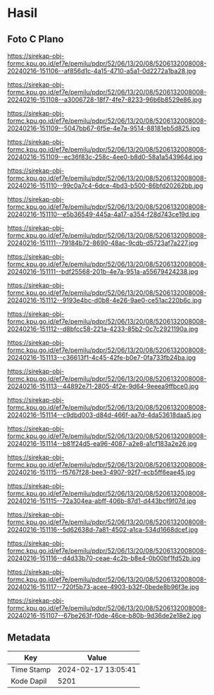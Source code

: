 # Hasil

## Foto C Plano

https://sirekap-obj-formc.kpu.go.id/ef7e/pemilu/pdpr/52/06/13/20/08/5206132008008-20240216-151106--af856d1c-4a15-4710-a5a1-0d2272a1ba28.jpg

https://sirekap-obj-formc.kpu.go.id/ef7e/pemilu/pdpr/52/06/13/20/08/5206132008008-20240216-151108--a3006728-18f7-4fe7-8233-96b6b8529e86.jpg

https://sirekap-obj-formc.kpu.go.id/ef7e/pemilu/pdpr/52/06/13/20/08/5206132008008-20240216-151109--5047bb67-6f5e-4e7a-9514-88181eb5d825.jpg

https://sirekap-obj-formc.kpu.go.id/ef7e/pemilu/pdpr/52/06/13/20/08/5206132008008-20240216-151109--ec36f83c-258c-4ee0-b8d0-58a1a543964d.jpg

https://sirekap-obj-formc.kpu.go.id/ef7e/pemilu/pdpr/52/06/13/20/08/5206132008008-20240216-151110--99c0a7c4-6dce-4bd3-b500-86bfd20262bb.jpg

https://sirekap-obj-formc.kpu.go.id/ef7e/pemilu/pdpr/52/06/13/20/08/5206132008008-20240216-151110--e5b36549-445a-4a17-a354-f28d743ce19d.jpg

https://sirekap-obj-formc.kpu.go.id/ef7e/pemilu/pdpr/52/06/13/20/08/5206132008008-20240216-151111--79184b72-8690-48ac-9cdb-d5723af7a227.jpg

https://sirekap-obj-formc.kpu.go.id/ef7e/pemilu/pdpr/52/06/13/20/08/5206132008008-20240216-151111--bdf25568-201b-4e7a-951a-a55679424238.jpg

https://sirekap-obj-formc.kpu.go.id/ef7e/pemilu/pdpr/52/06/13/20/08/5206132008008-20240216-151112--9193e4bc-d0b8-4e26-9ae0-ce51ac220b6c.jpg

https://sirekap-obj-formc.kpu.go.id/ef7e/pemilu/pdpr/52/06/13/20/08/5206132008008-20240216-151112--d8bfcc58-221a-4233-85b2-0c7c2921190a.jpg

https://sirekap-obj-formc.kpu.go.id/ef7e/pemilu/pdpr/52/06/13/20/08/5206132008008-20240216-151113--c36613f1-4c45-42fe-b0e7-0fa733fb24ba.jpg

https://sirekap-obj-formc.kpu.go.id/ef7e/pemilu/pdpr/52/06/13/20/08/5206132008008-20240216-151113--44892e71-2805-4f2e-9d64-9eeea9ffbce0.jpg

https://sirekap-obj-formc.kpu.go.id/ef7e/pemilu/pdpr/52/06/13/20/08/5206132008008-20240216-151114--c9dbd003-d84d-466f-aa7d-4da53618daa5.jpg

https://sirekap-obj-formc.kpu.go.id/ef7e/pemilu/pdpr/52/06/13/20/08/5206132008008-20240216-151114--b81f24d5-ea96-4087-a2e8-a1cf183a2e26.jpg

https://sirekap-obj-formc.kpu.go.id/ef7e/pemilu/pdpr/52/06/13/20/08/5206132008008-20240216-151115--f5767f28-bee3-4907-92f7-ecb5ff6eae45.jpg

https://sirekap-obj-formc.kpu.go.id/ef7e/pemilu/pdpr/52/06/13/20/08/5206132008008-20240216-151115--72a304ea-abff-406b-87d1-d443bcf9f07d.jpg

https://sirekap-obj-formc.kpu.go.id/ef7e/pemilu/pdpr/52/06/13/20/08/5206132008008-20240216-151116--5d62638d-7a81-4502-a1ca-534d1668dcef.jpg

https://sirekap-obj-formc.kpu.go.id/ef7e/pemilu/pdpr/52/06/13/20/08/5206132008008-20240216-151116--d4d33b70-ceae-4c2b-b8e4-0b00bf1fd52b.jpg

https://sirekap-obj-formc.kpu.go.id/ef7e/pemilu/pdpr/52/06/13/20/08/5206132008008-20240216-151117--720f5b73-acee-4903-b32f-0bede8b96f3e.jpg

https://sirekap-obj-formc.kpu.go.id/ef7e/pemilu/pdpr/52/06/13/20/08/5206132008008-20240216-151107--67be263f-f0de-46ce-b80b-9d36de2e18e2.jpg


## Metadata

| Key        | Value               |
| ---------- | ------------------- |
| Time Stamp | 2024-02-17 13:05:41 |
| Kode Dapil | 5201                |



